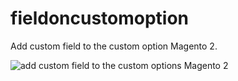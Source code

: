 # fieldoncustomoption
Add custom field to the custom option Magento 2.

![add custom field to the custom options Magento 2](https://user-images.githubusercontent.com/78853784/131263280-0b0415d7-f3a3-45d2-9138-aa34f843ad54.png?raw=true)

